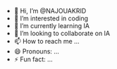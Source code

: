 - 👋 Hi, I’m @NAJOUAKRID
- 👀 I’m interested in coding
- 🌱 I’m currently learning IA 
- 💞️ I’m looking to collaborate on IA
- 📫 How to reach me ...
- 😄 Pronouns: ...
- ⚡ Fun fact: ...

<!---
NAJOUAKRID/NAJOUAKRID is a ✨ special ✨ repository because its `README.md` (this file) appears on your GitHub profile.
You can click the Preview link to take a look at your changes.
--->
